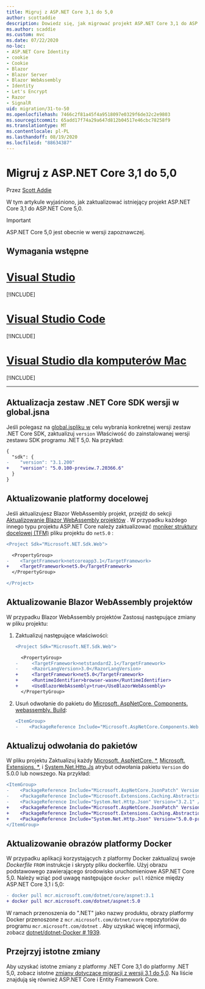 ```yaml
---
title: Migruj z ASP.NET Core 3,1 do 5,0
author: scottaddie
description: Dowiedz się, jak migrować projekt ASP.NET Core 3,1 do ASP.NET Core 5,0.
ms.author: scaddie
ms.custom: mvc
ms.date: 07/22/2020
no-loc:
- ASP.NET Core Identity
- cookie
- Cookie
- Blazor
- Blazor Server
- Blazor WebAssembly
- Identity
- Let's Encrypt
- Razor
- SignalR
uid: migration/31-to-50
ms.openlocfilehash: 7466c2f81a45f4a9518097e0329f6de32c2e9803
ms.sourcegitcommit: 65add17f74a29a647d812b04517e46cbc78258f9
ms.translationtype: MT
ms.contentlocale: pl-PL
ms.lasthandoff: 08/19/2020
ms.locfileid: "88634387"
---
```

# <a name="migrate-from-aspnet-core-31-to-50"></a>Migruj z ASP.NET Core 3,1 do 5,0

Przez [Scott Addie](https://github.com/scottaddie)

W tym artykule wyjaśniono, jak zaktualizować istniejący projekt ASP.NET Core 3,1 do ASP.NET Core 5,0.

> [!IMPORTANT]
> ASP.NET Core 5,0 jest obecnie w wersji zapoznawczej.

## <a name="prerequisites"></a>Wymagania wstępne

# <a name="visual-studio"></a>[Visual Studio](#tab/visual-studio)

[!INCLUDE[](~/includes/net-core-prereqs-vs-5.0.md)]

# <a name="visual-studio-code"></a>[Visual Studio Code](#tab/visual-studio-code)

[!INCLUDE[](~/includes/net-core-prereqs-vsc-5.0.md)]

# <a name="visual-studio-for-mac"></a>[Visual Studio dla komputerów Mac](#tab/visual-studio-mac)

[!INCLUDE[](~/includes/net-core-prereqs-mac-5.0.md)]

---

## <a name="update-net-core-sdk-version-in-globaljson"></a>Aktualizacja zestaw .NET Core SDK wersji w global.jsna

Jeśli polegasz na [global.jspliku w](/dotnet/core/tools/global-json) celu wybrania konkretnej wersji zestaw .NET Core SDK, zaktualizuj `version` Właściwość do zainstalowanej wersji zestawu SDK programu .NET 5,0. Na przykład:

```diff
{
  "sdk": {
-    "version": "3.1.200"
+    "version": "5.0.100-preview.7.20366.6"
  }
}
```

## <a name="update-the-target-framework"></a>Aktualizowanie platformy docelowej

Jeśli aktualizujesz Blazor WebAssembly projekt, przejdź do sekcji [Aktualizowanie Blazor WebAssembly projektów](#update-blazor-webassembly-projects) . W przypadku każdego innego typu projektu ASP.NET Core należy zaktualizować [moniker struktury docelowej (TFM)](/dotnet/standard/frameworks) pliku projektu do `net5.0` :

```diff
<Project Sdk="Microsoft.NET.Sdk.Web">

  <PropertyGroup>
-    <TargetFramework>netcoreapp3.1</TargetFramework>
+    <TargetFramework>net5.0</TargetFramework>
  </PropertyGroup>

</Project>
```

## <a name="update-no-locblazor-webassembly-projects"></a>Aktualizowanie Blazor WebAssembly projektów

W przypadku Blazor WebAssembly projektów Zastosuj następujące zmiany w pliku projektu:

1. Zaktualizuj następujące właściwości:

    ```diff
    <Project Sdk="Microsoft.NET.Sdk.Web">
    
      <PropertyGroup>
    -     <TargetFramework>netstandard2.1</TargetFramework>
    -     <RazorLangVersion>3.0</RazorLangVersion>
    +     <TargetFramework>net5.0</TargetFramework>
    +     <RuntimeIdentifier>browser-wasm</RuntimeIdentifier>
    +     <UseBlazorWebAssembly>true</UseBlazorWebAssembly>
      </PropertyGroup>
    ```

1. Usuń odwołanie do pakietu do [Microsoft. AspNetCore. Components. webassembly. Build](https://www.nuget.org/packages/Microsoft.AspNetCore.Components.WebAssembly.Build):

    ```diff
    <ItemGroup>
    -    <PackageReference Include="Microsoft.AspNetCore.Components.WebAssembly.Build" Version="3.2.1" PrivateAssets="all" />
    ```

## <a name="update-package-references"></a>Aktualizuj odwołania do pakietów

W pliku projektu Zaktualizuj każdy [Microsoft. AspNetCore. *](https://www.nuget.org/packages?q=Microsoft.AspNetCore.*), [Microsoft. Extensions. *](https://www.nuget.org/packages?q=Microsoft.Extensions.*), i [System.Net.Http.Js](https://www.nuget.org/packages/System.Net.Http.Json) atrybut odwołania pakietu `Version` do 5.0.0 lub nowszego. Na przykład:

```diff
<ItemGroup>
-    <PackageReference Include="Microsoft.AspNetCore.JsonPatch" Version="3.1.6" />
-    <PackageReference Include="Microsoft.Extensions.Caching.Abstractions" Version="3.1.6" />
-    <PackageReference Include="System.Net.Http.Json" Version="3.2.1" />
+    <PackageReference Include="Microsoft.AspNetCore.JsonPatch" Version="5.0.0-preview.7.20365.19" />
+    <PackageReference Include="Microsoft.Extensions.Caching.Abstractions" Version="5.0.0-preview.7.20364.11" />
+    <PackageReference Include="System.Net.Http.Json" Version="5.0.0-preview.7.20364.11" />
</ItemGroup>
```

## <a name="update-docker-images"></a>Aktualizowanie obrazów platformy Docker

W przypadku aplikacji korzystających z platformy Docker zaktualizuj swoje *Dockerfile* `FROM` instrukcje i skrypty pliku dockerfile. Użyj obrazu podstawowego zawierającego środowisko uruchomieniowe ASP.NET Core 5,0. Należy wziąć pod uwagę następujące `docker pull` różnice między ASP.NET Core 3,1 i 5,0:

```diff
- docker pull mcr.microsoft.com/dotnet/core/aspnet:3.1
+ docker pull mcr.microsoft.com/dotnet/aspnet:5.0
```

W ramach przenoszenia do ".NET" jako nazwy produktu, obrazy platformy Docker przenoszone z `mcr.microsoft.com/dotnet/core` repozytoriów do programu `mcr.microsoft.com/dotnet` . Aby uzyskać więcej informacji, zobacz [dotnet/dotnet-Docker # 1939](https://github.com/dotnet/dotnet-docker/issues/1939).

## <a name="review-breaking-changes"></a>Przejrzyj istotne zmiany

Aby uzyskać istotne zmiany z platformy .NET Core 3,1 do platformy .NET 5,0, zobacz istotne [zmiany dotyczące migracji z wersji 3,1 do 5,0](/dotnet/core/compatibility/3.1-5.0). Na liście znajdują się również ASP.NET Core i Entity Framework Core.
